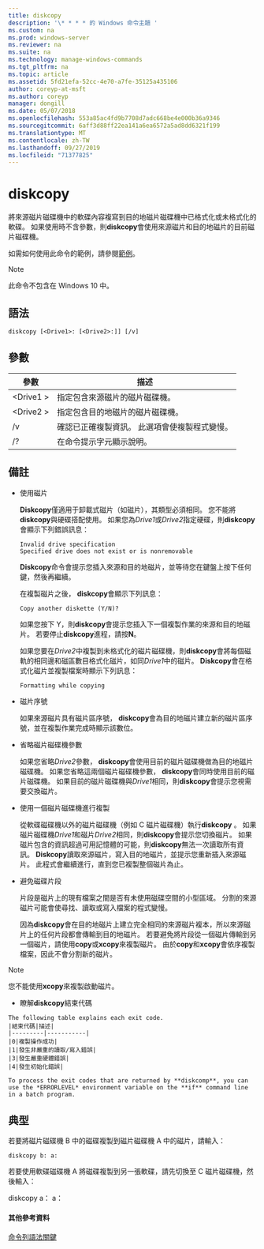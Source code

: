 ```yaml
---
title: diskcopy
description: '\* * * * 的 Windows 命令主題 '
ms.custom: na
ms.prod: windows-server
ms.reviewer: na
ms.suite: na
ms.technology: manage-windows-commands
ms.tgt_pltfrm: na
ms.topic: article
ms.assetid: 5fd21efa-52cc-4e70-a7fe-35125a435106
author: coreyp-at-msft
ms.author: coreyp
manager: dongill
ms.date: 05/07/2018
ms.openlocfilehash: 553a85ac4fd9b7708d7adc668be4e000b36a9346
ms.sourcegitcommit: 6aff3d88ff22ea141a6ea6572a5ad8dd6321f199
ms.translationtype: MT
ms.contentlocale: zh-TW
ms.lasthandoff: 09/27/2019
ms.locfileid: "71377825"
---
```

# <a name="diskcopy"></a>diskcopy



將來源磁片磁碟機中的軟碟內容複寫到目的地磁片磁碟機中已格式化或未格式化的軟碟。 如果使用時不含參數，則**diskcopy**會使用來源磁片和目的地磁片的目前磁片磁碟機。

如需如何使用此命令的範例，請參閱[範例](#BKMK_examples)。

> [!NOTE]
> 此命令不包含在 Windows 10 中。

## <a name="syntax"></a>語法

```
diskcopy [<Drive1>: [<Drive2>:]] [/v]
```

## <a name="parameters"></a>參數

|參數|描述|
|---------|-----------|
|\<Drive1 >|指定包含來源磁片的磁片磁碟機。|
|\<Drive2 >|指定包含目的地磁片的磁片磁碟機。|
|/v|確認已正確複製資訊。 此選項會使複製程式變慢。|
|/?|在命令提示字元顯示說明。|

## <a name="remarks"></a>備註

-   使用磁片

    **Diskcopy**僅適用于卸載式磁片（如磁片），其類型必須相同。 您不能將**diskcopy**與硬碟搭配使用。 如果您為*Drive1*或*Drive2*指定硬碟，則**diskcopy**會顯示下列錯誤訊息：  
    ```
    Invalid drive specification
    Specified drive does not exist or is nonremovable
    ```  
    **Diskcopy**命令會提示您插入來源和目的地磁片，並等待您在鍵盤上按下任何鍵，然後再繼續。

    在複製磁片之後， **diskcopy**會顯示下列訊息：  
    ```
    Copy another diskette (Y/N)?
    ```  
    如果您按下 Y，則**diskcopy**會提示您插入下一個複製作業的來源和目的地磁片。 若要停止**diskcopy**進程，請按**N**。

    如果您要在*Drive2*中複製到未格式化的磁片磁碟機，則**diskcopy**會將每個磁軌的相同邊和磁區數目格式化磁片，如同*Drive1*中的磁片。 **Diskcopy**會在格式化磁片並複製檔案時顯示下列訊息：  
    ```
    Formatting while copying
    ```  
-   磁片序號

    如果來源磁片具有磁片區序號， **diskcopy**會為目的地磁片建立新的磁片區序號，並在複製作業完成時顯示該數位。
-   省略磁片磁碟機參數

    如果您省略*Drive2*參數， **diskcopy**會使用目前的磁片磁碟機做為目的地磁片磁碟機。 如果您省略這兩個磁片磁碟機參數， **diskcopy**會同時使用目前的磁片磁碟機。 如果目前的磁片磁碟機與*Drive1*相同，則**diskcopy**會提示您視需要交換磁片。
-   使用一個磁片磁碟機進行複製

    從軟碟磁碟機以外的磁片磁碟機（例如 C 磁片磁碟機）執行**diskcopy** 。 如果磁片磁碟機*Drive1*和磁片*Drive2*相同，則**diskcopy**會提示您切換磁片。 如果磁片包含的資訊超過可用記憶體的可能，則**diskcopy**無法一次讀取所有資訊。 **Diskcopy**讀取來源磁片，寫入目的地磁片，並提示您重新插入來源磁片。 此程式會繼續進行，直到您已複製整個磁片為止。
-   避免磁碟片段

    片段是磁片上的現有檔案之間是否有未使用磁碟空間的小型區域。 分割的來源磁片可能會使尋找、讀取或寫入檔案的程式變慢。

    因為**diskcopy**會在目的地磁片上建立完全相同的來源磁片複本，所以來源磁片上的任何片段都會傳輸到目的地磁片。 若要避免將片段從一個磁片傳輸到另一個磁片，請使用**copy**或**xcopy**來複製磁片。 由於**copy**和**xcopy**會依序複製檔案，因此不會分割新的磁片。

> [!NOTE]
> 您不能使用**xcopy**來複製啟動磁片。
> -   瞭解**diskcopy**結束代碼

    The following table explains each exit code.  
    |結束代碼|描述|
    |---------|-----------|
    |0|複製操作成功|
    |1|發生非嚴重的讀取/寫入錯誤|
    |3|發生嚴重硬體錯誤|
    |4|發生初始化錯誤|

    To process the exit codes that are returned by **diskcomp**, you can use the *ERRORLEVEL* environment variable on the **if** command line in a batch program.

## <a name="BKMK_examples"></a>典型

若要將磁片磁碟機 B 中的磁碟複製到磁片磁碟機 A 中的磁片，請輸入：
```
diskcopy b: a:
```
若要使用軟碟磁碟機 A 將磁碟複製到另一張軟碟，請先切換至 C 磁片磁碟機，然後輸入：

diskcopy a： a：

#### <a name="additional-references"></a>其他參考資料

[命令列語法關鍵](command-line-syntax-key.md)